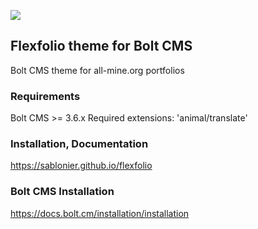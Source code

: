<a href="https://codeclimate.com/github/sablonier/flexfolio/maintainability"><img src="https://api.codeclimate.com/v1/badges/61ace4d50a683a0fb45d/maintainability" /></a>

## Flexfolio theme for Bolt CMS
Bolt CMS theme for all-mine.org portfolios

### Requirements
Bolt CMS >= 3.6.x
Required extensions: 'animal/translate'

### Installation, Documentation
https://sablonier.github.io/flexfolio

### Bolt CMS Installation
https://docs.bolt.cm/installation/installation

